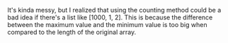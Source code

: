 It's kinda messy, but I realized that using the counting method could be a bad idea if there's a list like [1000, 1, 2]. This is because the difference between the maximum value and the minimum value is too big when compared to the length of the original array.
